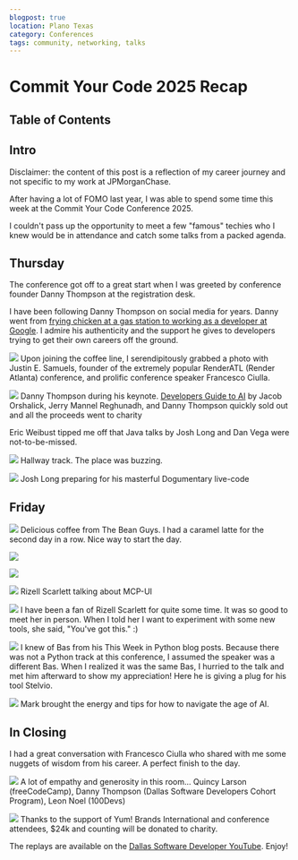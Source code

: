 ```yaml
---
blogpost: true
location: Plano Texas
category: Conferences
tags: community, networking, talks
---
```


# Commit Your Code 2025 Recap

Table of Contents
-----------------

## Intro

Disclaimer: the content of this post is a reflection of my career journey and not specific to my work at JPMorganChase.

After having a lot of FOMO last year, I was able to spend some time this week at the Commit Your Code Conference 2025. 

I couldn't pass up the opportunity to meet a few "famous" techies who I knew would be in attendance and catch some talks from a packed agenda. 

## Thursday

The conference got off to a great start when I was greeted by conference founder Danny Thompson at the registration desk. 

I have been following Danny Thompson on social media for years. Danny went from [frying chicken at a gas station to working as a developer at Google](https://learntocodewith.me/podcast/from-frying-chicken-to-working-at-google-danny-thompson/). I admire his authenticity and the support he gives to developers trying to get their own careers off the ground. 

![](commit-your-code-2025-recap-images/justin-francesco-me.jpg)
Upon joining the coffee line, I serendipitously grabbed a photo with Justin E. Samuels, founder of the extremely popular RenderATL (Render Atlanta) conference, and prolific conference speaker Francesco Ciulla.  

![](commit-your-code-2025-recap-images/danny-thompson-keynote.jpg)
Danny Thompson during his keynote. [Developers Guide to AI](https://nostarch.com/developers-guide-to-AI) by Jacob Orshalick, Jerry Mannel Reghunadh, and Danny Thompson quickly sold out and all the proceeds went to charity 

Eric Weibust tipped me off that Java talks by Josh Long and Dan Vega were not-to-be-missed. 

![](commit-your-code-2025-recap-images/hallway-track.jpg)
Hallway track. The place was buzzing. 

![](commit-your-code-2025-recap-images/josh-long.jpeg)
Josh Long preparing for his masterful Dogumentary live-code

## Friday

![](commit-your-code-2025-recap-images/the-bean-guys.jpg)
Delicious coffee from The Bean Guys. I had a caramel latte for the second day in a row. Nice way to start the day. 

![](commit-your-code-2025-recap-images/aaron-francis.jpg)

![](commit-your-code-2025-recap-images/dan-vega.jpg)

![](commit-your-code-2025-recap-images/rizell-scarlett.jpg)
Rizell Scarlett talking about MCP-UI

![](commit-your-code-2025-recap-images/me-and-rizell.jpg)
I have been a fan of Rizell Scarlett for quite some time. It was so good to meet her in person. When I told her I want to experiment with some new tools, she said, "You've got this." :) 

![](commit-your-code-2025-recap-images/bas-steins.jpg)
I knew of Bas from his This Week in Python blog posts. Because there was not a Python track at this conference, I assumed the speaker was a different Bas. When I realized it was the same Bas, I hurried to the talk and met him afterward to show my appreciation! Here he is giving a plug for his tool Stelvio. 

![](commit-your-code-2025-recap-images/mark-thompson.jpg)
Mark brought the energy and tips for how to navigate the age of AI. 

## In Closing

I had a great conversation with Francesco Ciulla who shared with me some nuggets of wisdom from his career. A perfect finish to the day. 

![](commit-your-code-2025-recap-images/quincy-danny-leon.jpg)
A lot of empathy and generosity in this room... Quincy Larson (freeCodeCamp), Danny Thompson (Dallas Software Developers Cohort Program), Leon Noel (100Devs)

![](commit-your-code-2025-recap-images/yum-brands-generosity.jpg)
Thanks to the support of Yum! Brands International and conference attendees, $24k and counting will be donated to charity. 

The replays are available on the [Dallas Software Developer YouTube](https://www.youtube.com/@DallasSoftwareDevelopers). Enjoy! 
